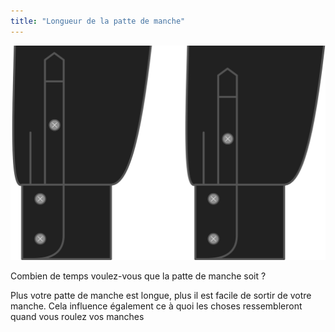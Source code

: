 ```yaml
---
title: "Longueur de la patte de manche"
---
```


![Longueur de la patte de manche](sleeveplacketlength.svg)

Combien de temps voulez-vous que la patte de manche soit ?

<Note>

Plus votre patte de manche est longue, plus il est facile de sortir de votre manche.
Cela influence également ce à quoi les choses ressembleront quand vous roulez vos manches

</Note>





